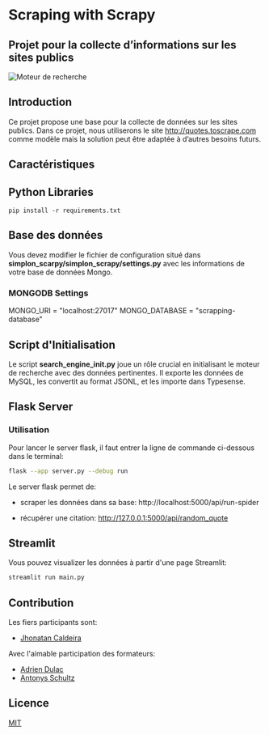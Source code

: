 # Scraping with Scrapy
## Projet pour la collecte d’informations sur les sites publics 

![Moteur de recherche](Images/engine.png)


## Introduction
Ce projet propose une base pour la collecte de données sur les sites publics. Dans ce projet, nous utiliserons le site http://quotes.toscrape.com comme modèle mais la solution peut être adaptée à d’autres besoins futurs.

## Caractéristiques


## Python Libraries

```pip install -r requirements.txt```

## Base des données
Vous devez modifier le fichier de configuration situé dans __simplon_scarpy/simplon_scrapy/settings.py__ avec les informations de votre base de données Mongo.

### MONGODB Settings
MONGO_URI = "localhost:27017"
MONGO_DATABASE = "scrapping-database"

## Script d'Initialisation
Le script __search_engine_init.py__ joue un rôle crucial en initialisant le moteur de recherche avec des données pertinentes. Il exporte les données de MySQL, les convertit au format JSONL, et les importe dans Typesense.

## Flask Server

### Utilisation
Pour lancer le server flask, il faut entrer la ligne de commande ci-dessous dans le terminal:
```sh
flask --app server.py --debug run
```
Le server flask permet de:

* scraper les données dans sa base:
http://localhost:5000/api/run-spider

* récupérer une citation:
http://127.0.0.1:5000/api/random_quote


## Streamlit
Vous pouvez visualizer les données à partir d'une page Streamlit:
```sh
streamlit run main.py
```

## Contribution
Les fiers participants sont:
* [Jhonatan Caldeira](https://github.com/JhonatanCaldeira)

Avec l'aimable participation des formateurs:
* [Adrien Dulac](https://github.com/dtrckd)
* [Antonys Schultz](https://github.com/DeVerMyst)

## Licence
[MIT](https://choosealicense.com/licenses/mit/)
